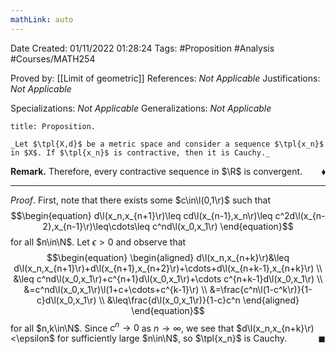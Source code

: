 ```yaml
---
mathLink: auto
---
```


<div class="topSpace"></div>

Date Created: 01/11/2022 01:28:24
Tags: #Proposition #Analysis #Courses/MATH254

Proved by: [[Limit of geometric]]
References: _Not Applicable_
Justifications: _Not Applicable_

Specializations: _Not Applicable_
Generalizations: _Not Applicable_

``` ad-Proposition
title: Proposition.

_Let $\tpl{X,d}$ be a metric space and consider a sequence $\tpl{x_n}$ in $X$. If $\tpl{x_n}$ is contractive, then it is Cauchy._

```

**Remark.** Therefore, every contractive sequence in $\R$ is convergent.<span style="float:right;">$\blacklozenge$</span>

---

_Proof_. First, note that there exists some $c\in\l(0,1\r)$ such that
$$\begin{equation}
    d\l(x_n,x_{n+1}\r)\leq cd\l(x_{n-1},x_n\r)\leq c^2d\l(x_{n-2},x_{n-1}\r)\leq\cdots\leq c^nd\l(x_0,x_1\r)
\end{equation}$$
for all $n\in\N$. Let $\epsilon>0$ and observe that
$$\begin{equation}
    \begin{aligned}
        d\l(x_n,x_{n+k}\r)&\leq d\l(x_n,x_{n+1}\r)+d\l(x_{n+1},x_{n+2}\r)+\cdots+d\l(x_{n+k-1},x_{n+k}\r) \\
        &\leq c^nd\l(x_0,x_1\r)+c^{n+1}d\l(x_0,x_1\r)+\cdots c^{n+k-1}d\l(x_0,x_1\r) \\
        &=c^nd\l(x_0,x_1\r)\l(1+c+\cdots+c^{k-1}\r) \\
        &=\frac{c^n\l(1-c^k\r)}{1-c}d\l(x_0,x_1\r) \\
        &\leq\frac{d\l(x_0,x_1\r)}{1-c}c^n
    \end{aligned}
\end{equation}$$
for all $n,k\in\N$. Since $c^n\to0$ as $n\to\infty$, we see that $d\l(x_n,x_{n+k}\r)<\epsilon$ for sufficiently large $n\in\N$, so $\tpl{x_n}$ is Cauchy.<span style="float:right;">$\blacksquare$</span>
